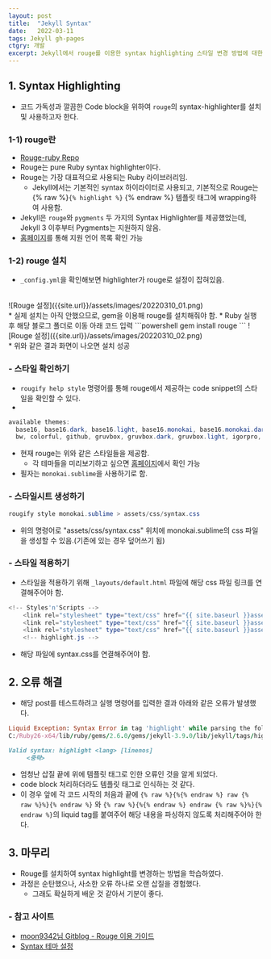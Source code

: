 ```yaml
---
layout: post
title:  "Jekyll Syntax"
date:   2022-03-11
tags: Jekyll gh-pages
ctgry: 개발
excerpt: Jekyll에서 rouge를 이용한 syntax highlighting 스타일 변경 방법에 대한 내용
---
```


## 1. Syntax Highlighting
* 코드 가독성과 깔끔한 Code block을 위하여 `rouge`의 syntax-highlighter를 설치 및 사용하고자 한다.

### 1-1) rouge란
* [Rouge-ruby Repo](https://github.com/rouge-ruby/rouge)
* Rouge는 pure Ruby syntax highlighter이다.
* Rouge는 가장 대표적으로 사용되는 Ruby 라이브러리임.
  * Jekyll에서는 기본적인 syntax 하이라이터로 사용되고, 기본적으로 Rouge는 {% raw %}`{% highlight %}` {% endraw %} 템플릿 태그에 wrapping하여 사용함.
* Jekyll은 `rouge`와 `pygments` 두 가지의 Syntax Highlighter를 제공했었는데, Jekyll 3 이후부터 Pygments는 지원하지 않음.
* [홈페이지](https://github.com/rouge-ruby/rouge/wiki/List-of-supported-languages-and-lexers)를 통해 지원 언어 목록 확인 가능

### 1-2) rouge 설치
* `_config.yml`을 확인해보면 highlighter가 rouge로 설정이 잡혀있음. 
<br>
![Rouge 설정]({{site.url}}/assets/images/20220310_01.png)
<br>
* 실제 설치는 아직 안했으므로, gem을 이용해 rouge를 설치해줘야 함.
* Ruby 실행 후 해당 블로그 폴더로 이동 아래 코드 입력
```powershell
gem install rouge
```
![Rouge 설정]({{site.url}}/assets/images/20220310_02.png)
<br>
* 위와 같은 결과 화면이 나오면 설치 성공

### - 스타일 확인하기
* `rougify help style` 명령어를 통해 rouge에서 제공하는 code snippet의 스타일을 확인할 수 있다.
* 
~~~powershell
available themes:
  base16, base16.dark, base16.light, base16.monokai, base16.monokai.dark, base16.monokai.light, base16.solarized, base16.solarized.dark, base16.solarized.light, 
  bw, colorful, github, gruvbox, gruvbox.dark, gruvbox.light, igorpro, magritte, molokai, monokai, monokai.sublime, pastie, thankful_eyes, tulip
~~~
* 현재 rouge는 위와 같은 스타일들을 제공함.
  * 각 테마들을 미리보기하고 싶으면 [홈페이지](https://spsarolkar.github.io/rouge-theme-preview/)에서 확인 가능
* 필자는 `monokai.sublime`을 사용하기로 함.

### - 스타일시트 생성하기
```powershell
rougify style monokai.sublime > assets/css/syntax.css
```
* 위의 명령어로 "assets/css/syntax.css" 위치에 monokai.sublime의 css 파일을 생성할 수 있음.(기존에 있는 경우 덮어쓰기 됨)

### - 스타일 적용하기
* 스타일을 적용하기 위해 `_layouts/default.html` 파일에 해당 css 파일 링크를 연결해주어야 함.
```powershell
<!-- Styles'n'Scripts -->
    <link rel="stylesheet" type="text/css" href="{{ site.baseurl }}assets/built/screen.css" />
    <link rel="stylesheet" type="text/css" href="{{ site.baseurl }}assets/built/screen.edited.css" />
    <link rel="stylesheet" type="text/css" href="{{ site.baseurl }}assets/built/syntax.css" />
    <!-- highlight.js -->
```
* 해당 파일에 syntax.css를 연결해주어야 함.


## 2. 오류 해결
* 해당 post를 테스트하려고 실행 명령어를 입력한 결과 아래와 같은 오류가 발생했다. <br>

```ruby
Liquid Exception: Syntax Error in tag 'highlight' while parsing the following markup: Valid syntax: highlight <lang> [linenos] in C:/Users/WU736BV/Desktop/parksimis.github.io/_posts/2022-03-11-Jekyll_Syntax.md
C:/Ruby26-x64/lib/ruby/gems/2.6.0/gems/jekyll-3.9.0/lib/jekyll/tags/highlight.rb:21:in `initialize': Syntax Error in tag 'highlight' while parsing the following markup: (SyntaxError)

Valid syntax: highlight <lang> [linenos]
     <중략>

```

* 엄청난 삽질 끝에 위에 템플릿 태그로 인한 오류인 것을 알게 되었다.
* code block 처리하더라도 템플릿 태그로 인식하는 것 같다.
* 이 경우 앞에 각 코드 시작의 처음과 끝에 `{% raw %}{%{% endraw %} raw {% raw %}%}{% endraw %}` 와 `{% raw %}{%{% endraw %} endraw {% raw %}%}{% endraw %}`의 liquid tag를 붙여주어 해당 내용을 파싱하지 않도록 처리해주어야 한다.


## 3. 마무리
* Rouge를 설치하여 syntax highlight를 변경하는 방법을 학습하였다.
* 과정은 순탄했으나, 사소한 오류 하나로 오랜 삽질을 경험했다.
  * 그래도 확실하게 배운 것 같아서 기분이 좋다.

### - 참고 사이트
* [moon9342님 Gitblog - Rouge 이용 가이드](https://moon9342.github.io/jekyll-rouge)
* [Syntax 테마 설정](https://hard-carry.com/how-to-change-syntax-highlighter-in-jekyll/)
